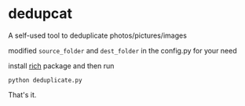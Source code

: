 # dedupcat
A self-used tool to deduplicate photos/pictures/images

modified `source_folder` and `dest_folder` in the config.py for your need

install [rich](https://github.com/Textualize/rich) package and then run

```
python deduplicate.py
```

That's it.
